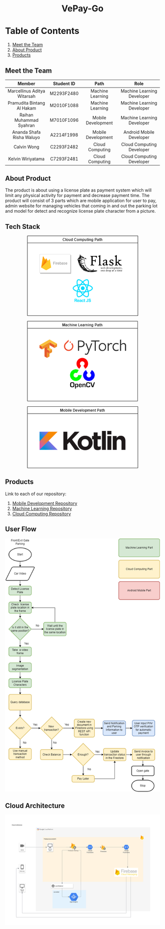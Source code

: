 <p align="center">
  <h1 align="center">VePay-Go</h1>
</p>

# Table of Contents 
1. [Meet the Team](##Meet-the-Team)
2. [About Product](##About-Product)
3. [Products](##Products)


## Meet the Team

|         Member              | Student ID  |        Path         |                Role                         |
| :--------------------:      | :--------:  | :----------------:  | :----------------------------------------:  |
|Marcellinus Aditya Witarsah  | M2293F2480  | Machine Learning    |Machine Learning Developer                   |
|Pramudita Bintang Al Hakam   | M2010F1088  | Machine Learning    |Machine Learning Developer                   |
|Raihan Muhammad Syahran      | M7010F1096  | Mobile Development  |Machine Learning Developer                   |
|Ananda Shafa Risha Waluyo    | A2214F1998  | Mobile Development  |Android Mobile Developer                     |
|Calvin Wong                  | C2293F2482  | Cloud Computing     |Cloud Computing Developer                    |
|Kelvin Wiriyatama            | C7293F2481  | Cloud Computing     |Cloud Computing Developer                    |

## About Product
The product is about using a license plate as payment system which will limit any physical activity for payment and decrease payment time. The product will consist of 3 parts which are mobile application for user to pay, admin website for managing vehicles that coming in and out the parking lot and model for detect and recognize license plate character from a picture.

## Tech Stack
<p align="center">
    <img src="images/tech-stack-cc.png" alt="Tech Stack Cloud Computing">
</p>
<p align="center">
    <img src="images/tech-stack-ml.png" alt="Tech Stack Machine Learning">
</p>
<p align="center">
    <img src="images/tech-stack-md.png" alt="Tech Stack Mobile Development">
</p>

## Products
Link to each of our repository:
1. [Mobile Development Repository](https://github.com/rxdz0/Vepay-GoMD)
2. [Machine Learning Repository](https://github.com/marcellinus-witarsah/VePay-Go-ML)
3. [Cloud Computing Repository](https://github.com/calvinwong78/Vepay-Go-CC)

## User Flow
<p align="center">
    <img src="images/user-flow.png" alt="User Flow VePay Go">
</p>

## Cloud Architecture
<p align="center">
    <img src="images/cloud-architecture.png" alt="Cloud Architecture">
</p>
